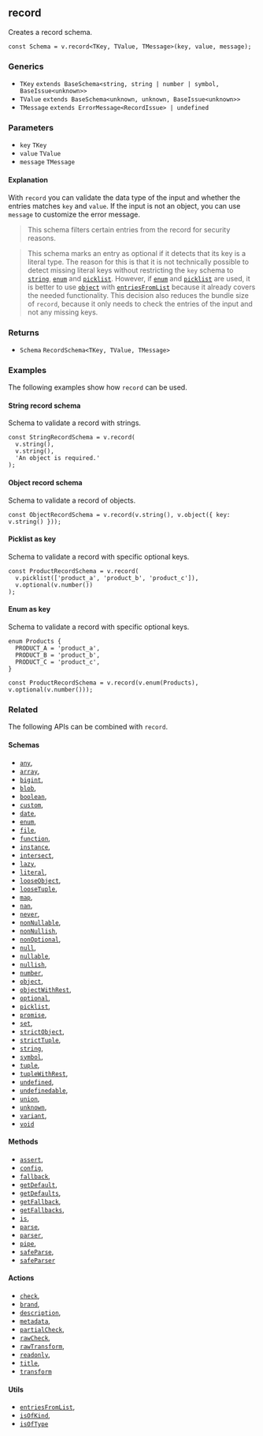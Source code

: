 record
------

Creates a record schema.

    const Schema = v.record<TKey, TValue, TMessage>(key, value, message);
    

### Generics

*   `TKey` `extends BaseSchema<string, string | number | symbol, BaseIssue<unknown>>`
*   `TValue` `extends BaseSchema<unknown, unknown, BaseIssue<unknown>>`
*   `TMessage` `extends ErrorMessage<RecordIssue> | undefined`

### Parameters

*   `key` `TKey`
*   `value` `TValue`
*   `message` `TMessage`

#### Explanation

With `record` you can validate the data type of the input and whether the entries matches `key` and `value`. If the input is not an object, you can use `message` to customize the error message.

> This schema filters certain entries from the record for security reasons.

> This schema marks an entry as optional if it detects that its key is a literal type. The reason for this is that it is not technically possible to detect missing literal keys without restricting the `key` schema to [`string`](string.md), [`enum`](enum.md) and [`picklist`](picklist.md). However, if [`enum`](enum.md) and [`picklist`](picklist.md) are used, it is better to use [`object`](object.md) with [`entriesFromList`](entriesFromList.md) because it already covers the needed functionality. This decision also reduces the bundle size of `record`, because it only needs to check the entries of the input and not any missing keys.

### Returns

*   `Schema` `RecordSchema<TKey, TValue, TMessage>`

### Examples

The following examples show how `record` can be used.

#### String record schema

Schema to validate a record with strings.

    const StringRecordSchema = v.record(
      v.string(),
      v.string(),
      'An object is required.'
    );
    

#### Object record schema

Schema to validate a record of objects.

    const ObjectRecordSchema = v.record(v.string(), v.object({ key: v.string() }));
    

#### Picklist as key

Schema to validate a record with specific optional keys.

    const ProductRecordSchema = v.record(
      v.picklist(['product_a', 'product_b', 'product_c']),
      v.optional(v.number())
    );
    

#### Enum as key

Schema to validate a record with specific optional keys.

    enum Products {
      PRODUCT_A = 'product_a',
      PRODUCT_B = 'product_b',
      PRODUCT_C = 'product_c',
    }
    
    const ProductRecordSchema = v.record(v.enum(Products), v.optional(v.number()));
    

### Related

The following APIs can be combined with `record`.

#### Schemas

*   [`any`](any.md),
*   [`array`](array.md),
*   [`bigint`](bigint.md),
*   [`blob`](blob.md),
*   [`boolean`](boolean.md),
*   [`custom`](custom.md),
*   [`date`](date.md),
*   [`enum`](enum.md),
*   [`file`](file.md),
*   [`function`](function.md),
*   [`instance`](instance.md),
*   [`intersect`](intersect.md),
*   [`lazy`](lazy.md),
*   [`literal`](literal.md),
*   [`looseObject`](looseObject.md),
*   [`looseTuple`](looseTuple.md),
*   [`map`](map.md),
*   [`nan`](nan.md),
*   [`never`](never.md),
*   [`nonNullable`](nonNullable.md),
*   [`nonNullish`](nonNullish.md),
*   [`nonOptional`](nonOptional.md),
*   [`null`](null.md),
*   [`nullable`](nullable.md),
*   [`nullish`](nullish.md),
*   [`number`](number.md),
*   [`object`](object.md),
*   [`objectWithRest`](objectWithRest.md),
*   [`optional`](optional.md),
*   [`picklist`](picklist.md),
*   [`promise`](promise.md),
*   [`set`](set.md),
*   [`strictObject`](strictObject.md),
*   [`strictTuple`](strictTuple.md),
*   [`string`](string.md),
*   [`symbol`](symbol.md),
*   [`tuple`](tuple.md),
*   [`tupleWithRest`](tupleWithRest.md),
*   [`undefined`](undefined.md),
*   [`undefinedable`](undefinedable.md),
*   [`union`](union.md),
*   [`unknown`](unknown.md),
*   [`variant`](variant.md),
*   [`void`](void.md)

#### Methods

*   [`assert`](assert.md),
*   [`config`](config.md),
*   [`fallback`](fallback.md),
*   [`getDefault`](getDefault.md),
*   [`getDefaults`](getDefaults.md),
*   [`getFallback`](getFallback.md),
*   [`getFallbacks`](getFallbacks.md),
*   [`is`](is.md),
*   [`parse`](parse.md),
*   [`parser`](parser.md),
*   [`pipe`](pipe.md),
*   [`safeParse`](safeParse.md),
*   [`safeParser`](safeParser.md)

#### Actions

*   [`check`](check.md),
*   [`brand`](brand.md),
*   [`description`](description.md),
*   [`metadata`](metadata.md),
*   [`partialCheck`](partialCheck.md),
*   [`rawCheck`](rawCheck.md),
*   [`rawTransform`](rawTransform.md),
*   [`readonly`](readonly.md),
*   [`title`](title.md),
*   [`transform`](transform.md)

#### Utils

*   [`entriesFromList`](entriesFromList.md),
*   [`isOfKind`](isOfKind.md),
*   [`isOfType`](isOfType.md)